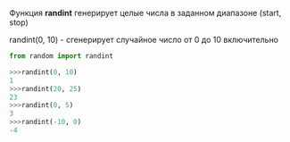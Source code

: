 Функция **randint** генерирует целые числа в заданном диапазоне (start, stop)

randint(0, 10) - сгенерирует случайное число от 0 до 10 включительно

```py
from random import randint

>>>randint(0, 10)
1
>>>randint(20, 25)
23
>>>randint(0, 5)
3
>>>randint(-10, 0)
-4
```
